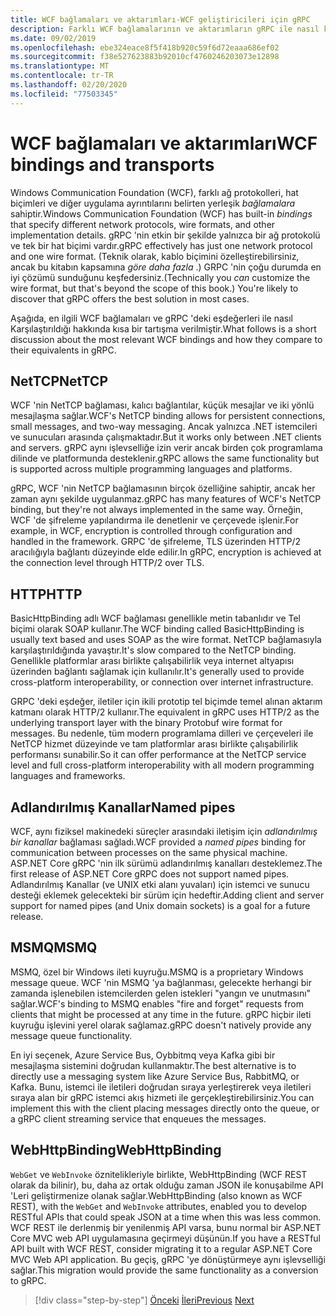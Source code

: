 ```yaml
---
title: WCF bağlamaları ve aktarımları-WCF geliştiricileri için gRPC
description: Farklı WCF bağlamalarının ve aktarımların gRPC ile nasıl karşılaştırılacağını öğrenin.
ms.date: 09/02/2019
ms.openlocfilehash: ebe324eace8f5f418b920c59f6d72eaaa686ef02
ms.sourcegitcommit: f38e527623883b92010cf4760246203073e12898
ms.translationtype: MT
ms.contentlocale: tr-TR
ms.lasthandoff: 02/20/2020
ms.locfileid: "77503345"
---
```

# <a name="wcf-bindings-and-transports"></a><span data-ttu-id="64900-103">WCF bağlamaları ve aktarımları</span><span class="sxs-lookup"><span data-stu-id="64900-103">WCF bindings and transports</span></span>

<span data-ttu-id="64900-104">Windows Communication Foundation (WCF), farklı ağ protokolleri, hat biçimleri ve diğer uygulama ayrıntılarını belirten yerleşik *bağlamalara* sahiptir.</span><span class="sxs-lookup"><span data-stu-id="64900-104">Windows Communication Foundation (WCF) has built-in *bindings* that specify different network protocols, wire formats, and other implementation details.</span></span> <span data-ttu-id="64900-105">gRPC 'nin etkin bir şekilde yalnızca bir ağ protokolü ve tek bir hat biçimi vardır.</span><span class="sxs-lookup"><span data-stu-id="64900-105">gRPC effectively has just one network protocol and one wire format.</span></span> <span data-ttu-id="64900-106">(Teknik olarak, kablo biçimini özelleştirebilirsiniz, ancak bu kitabın kapsamına *göre daha fazla* .) GRPC 'nin çoğu durumda en iyi çözümü sunduğunu keşfedersiniz.</span><span class="sxs-lookup"><span data-stu-id="64900-106">(Technically you *can* customize the wire format, but that's beyond the scope of this book.) You're likely to discover that gRPC offers the best solution in most cases.</span></span> 

<span data-ttu-id="64900-107">Aşağıda, en ilgili WCF bağlamaları ve gRPC 'deki eşdeğerleri ile nasıl Karşılaştırıldığı hakkında kısa bir tartışma verilmiştir.</span><span class="sxs-lookup"><span data-stu-id="64900-107">What follows is a short discussion about the most relevant WCF bindings and how they compare to their equivalents in gRPC.</span></span>

## <a name="nettcp"></a><span data-ttu-id="64900-108">NetTCP</span><span class="sxs-lookup"><span data-stu-id="64900-108">NetTCP</span></span>

<span data-ttu-id="64900-109">WCF 'nin NetTCP bağlaması, kalıcı bağlantılar, küçük mesajlar ve iki yönlü mesajlaşma sağlar.</span><span class="sxs-lookup"><span data-stu-id="64900-109">WCF's NetTCP binding allows for persistent connections, small messages, and two-way messaging.</span></span> <span data-ttu-id="64900-110">Ancak yalnızca .NET istemcileri ve sunucuları arasında çalışmaktadır.</span><span class="sxs-lookup"><span data-stu-id="64900-110">But it works only between .NET clients and servers.</span></span> <span data-ttu-id="64900-111">gRPC aynı işlevselliğe izin verir ancak birden çok programlama dilinde ve platformunda desteklenir.</span><span class="sxs-lookup"><span data-stu-id="64900-111">gRPC allows the same functionality but is supported across multiple programming languages and platforms.</span></span> 

<span data-ttu-id="64900-112">gRPC, WCF 'nin NetTCP bağlamasının birçok özelliğine sahiptir, ancak her zaman aynı şekilde uygulanmaz.</span><span class="sxs-lookup"><span data-stu-id="64900-112">gRPC has many features of WCF's NetTCP binding, but they're not always implemented in the same way.</span></span> <span data-ttu-id="64900-113">Örneğin, WCF 'de şifreleme yapılandırma ile denetlenir ve çerçevede işlenir.</span><span class="sxs-lookup"><span data-stu-id="64900-113">For example, in WCF, encryption is controlled through configuration and handled in the framework.</span></span> <span data-ttu-id="64900-114">GRPC 'de şifreleme, TLS üzerinden HTTP/2 aracılığıyla bağlantı düzeyinde elde edilir.</span><span class="sxs-lookup"><span data-stu-id="64900-114">In gRPC, encryption is achieved at the connection level through HTTP/2 over TLS.</span></span>

## <a name="http"></a><span data-ttu-id="64900-115">HTTP</span><span class="sxs-lookup"><span data-stu-id="64900-115">HTTP</span></span>

<span data-ttu-id="64900-116">BasicHttpBinding adlı WCF bağlaması genellikle metin tabanlıdır ve Tel biçimi olarak SOAP kullanır.</span><span class="sxs-lookup"><span data-stu-id="64900-116">The WCF binding called BasicHttpBinding is usually text based and uses SOAP as the wire format.</span></span> <span data-ttu-id="64900-117">NetTCP bağlamasıyla karşılaştırıldığında yavaştır.</span><span class="sxs-lookup"><span data-stu-id="64900-117">It's slow compared to the NetTCP binding.</span></span> <span data-ttu-id="64900-118">Genellikle platformlar arası birlikte çalışabilirlik veya internet altyapısı üzerinden bağlantı sağlamak için kullanılır.</span><span class="sxs-lookup"><span data-stu-id="64900-118">It's generally used to provide cross-platform interoperability, or connection over internet infrastructure.</span></span> 

<span data-ttu-id="64900-119">GRPC 'deki eşdeğer, iletiler için ikili prototip tel biçimde temel alınan aktarım katmanı olarak HTTP/2 kullanır.</span><span class="sxs-lookup"><span data-stu-id="64900-119">The equivalent in gRPC uses HTTP/2 as the underlying transport layer with the binary Protobuf wire format for messages.</span></span> <span data-ttu-id="64900-120">Bu nedenle, tüm modern programlama dilleri ve çerçeveleri ile NetTCP hizmet düzeyinde ve tam platformlar arası birlikte çalışabilirlik performansı sunabilir.</span><span class="sxs-lookup"><span data-stu-id="64900-120">So it can offer performance at the NetTCP service level and full cross-platform interoperability with all modern programming languages and frameworks.</span></span>

## <a name="named-pipes"></a><span data-ttu-id="64900-121">Adlandırılmış Kanallar</span><span class="sxs-lookup"><span data-stu-id="64900-121">Named pipes</span></span>

<span data-ttu-id="64900-122">WCF, aynı fiziksel makinedeki süreçler arasındaki iletişim için *adlandırılmış bir kanallar* bağlaması sağladı.</span><span class="sxs-lookup"><span data-stu-id="64900-122">WCF provided a *named pipes* binding for communication between processes on the same physical machine.</span></span> <span data-ttu-id="64900-123">ASP.NET Core gRPC 'nin ilk sürümü adlandırılmış kanalları desteklemez.</span><span class="sxs-lookup"><span data-stu-id="64900-123">The first release of ASP.NET Core gRPC does not support named pipes.</span></span> <span data-ttu-id="64900-124">Adlandırılmış Kanallar (ve UNIX etki alanı yuvaları) için istemci ve sunucu desteği eklemek gelecekteki bir sürüm için hedeftir.</span><span class="sxs-lookup"><span data-stu-id="64900-124">Adding client and server support for named pipes (and Unix domain sockets) is a goal for a future release.</span></span>

## <a name="msmq"></a><span data-ttu-id="64900-125">MSMQ</span><span class="sxs-lookup"><span data-stu-id="64900-125">MSMQ</span></span>

<span data-ttu-id="64900-126">MSMQ, özel bir Windows ileti kuyruğu.</span><span class="sxs-lookup"><span data-stu-id="64900-126">MSMQ is a proprietary Windows message queue.</span></span> <span data-ttu-id="64900-127">WCF 'nin MSMQ 'ya bağlanması, gelecekte herhangi bir zamanda işlenebilen istemcilerden gelen istekleri "yangın ve unutmasını" sağlar.</span><span class="sxs-lookup"><span data-stu-id="64900-127">WCF's binding to MSMQ enables "fire and forget" requests from clients that might be processed at any time in the future.</span></span> <span data-ttu-id="64900-128">gRPC hiçbir ileti kuyruğu işlevini yerel olarak sağlamaz.</span><span class="sxs-lookup"><span data-stu-id="64900-128">gRPC doesn't natively provide any message queue functionality.</span></span> 

<span data-ttu-id="64900-129">En iyi seçenek, Azure Service Bus, Oybbitmq veya Kafka gibi bir mesajlaşma sistemini doğrudan kullanmaktır.</span><span class="sxs-lookup"><span data-stu-id="64900-129">The best alternative is to directly use a messaging system like Azure Service Bus, RabbitMQ, or Kafka.</span></span> <span data-ttu-id="64900-130">Bunu, istemci ile iletileri doğrudan sıraya yerleştirerek veya iletileri sıraya alan bir gRPC istemci akış hizmeti ile gerçekleştirebilirsiniz.</span><span class="sxs-lookup"><span data-stu-id="64900-130">You can implement this with the client placing messages directly onto the queue, or a gRPC client streaming service that enqueues the messages.</span></span>

## <a name="webhttpbinding"></a><span data-ttu-id="64900-131">WebHttpBinding</span><span class="sxs-lookup"><span data-stu-id="64900-131">WebHttpBinding</span></span>

<span data-ttu-id="64900-132">`WebGet` ve `WebInvoke` öznitelikleriyle birlikte, WebHttpBinding (WCF REST olarak da bilinir), bu, daha az ortak olduğu zaman JSON ile konuşabilme API 'Leri geliştirmenize olanak sağlar.</span><span class="sxs-lookup"><span data-stu-id="64900-132">WebHttpBinding (also known as WCF REST), with the `WebGet` and `WebInvoke` attributes, enabled you to develop RESTful APIs that could speak JSON at a time when this was less common.</span></span> <span data-ttu-id="64900-133">WCF REST ile derlenmiş bir yenilenmiş API varsa, bunu normal bir ASP.NET Core MVC web API uygulamasına geçirmeyi düşünün.</span><span class="sxs-lookup"><span data-stu-id="64900-133">If you have a RESTful API built with WCF REST, consider migrating it to a regular ASP.NET Core MVC Web API application.</span></span> <span data-ttu-id="64900-134">Bu geçiş, gRPC 'ye dönüştürmeye aynı işlevselliği sağlar.</span><span class="sxs-lookup"><span data-stu-id="64900-134">This migration would provide the same functionality as a conversion to gRPC.</span></span>

>[!div class="step-by-step"]
><span data-ttu-id="64900-135">[Önceki](wcf-endpoints-grpc-methods.md)
>[İleri](rpc-types.md)</span><span class="sxs-lookup"><span data-stu-id="64900-135">[Previous](wcf-endpoints-grpc-methods.md)
[Next](rpc-types.md)</span></span>
